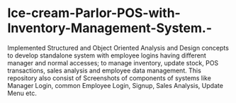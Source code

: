 # Ice-cream-Parlor-POS-with-Inventory-Management-System.-
Implemented Structured and Object Oriented Analysis and Design concepts to develop standalone system with employee logins having different manager and normal accesses; to manage inventory, update stock, POS transactions, sales analysis and employee data management.
This repository also consist of Screenshots of components of systems like Manager Login, common Employee Login, Signup, Sales Analysis, Update Menu etc.
